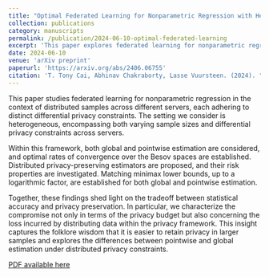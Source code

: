 ```yaml
---
title: "Optimal Federated Learning for Nonparametric Regression with Heterogeneous Distributed Differential Privacy Constraints"
collection: publications
category: manuscripts
permalink: /publication/2024-06-10-optimal-federated-learning
excerpt: 'This paper explores federated learning for nonparametric regression under heterogeneous differential privacy constraints, establishing optimal rates of convergence for both global and pointwise estimation.'
date: 2024-06-10
venue: 'arXiv preprint'
paperurl: 'https://arxiv.org/abs/2406.06755'
citation: 'T. Tony Cai, Abhinav Chakraborty, Lasse Vuursteen. (2024). "Optimal Federated Learning for Nonparametric Regression with Heterogeneous Distributed Differential Privacy Constraints." <i>arXiv preprint arXiv:2406.06755</i>.'
---
```


This paper studies federated learning for nonparametric regression in the context of distributed samples across different servers, each adhering to distinct differential privacy constraints. The setting we consider is heterogeneous, encompassing both varying sample sizes and differential privacy constraints across servers.

Within this framework, both global and pointwise estimation are considered, and optimal rates of convergence over the Besov spaces are established. Distributed privacy-preserving estimators are proposed, and their risk properties are investigated. Matching minimax lower bounds, up to a logarithmic factor, are established for both global and pointwise estimation.

Together, these findings shed light on the tradeoff between statistical accuracy and privacy preservation. In particular, we characterize the compromise not only in terms of the privacy budget but also concerning the loss incurred by distributing data within the privacy framework. This insight captures the folklore wisdom that it is easier to retain privacy in larger samples and explores the differences between pointwise and global estimation under distributed privacy constraints.

[PDF available here](https://arxiv.org/abs/2406.06755)
